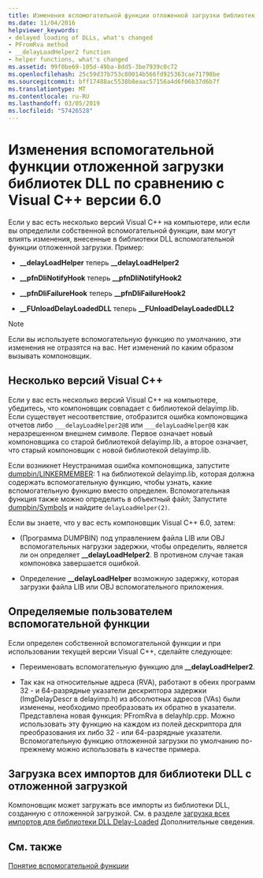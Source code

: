 ```yaml
---
title: Изменения вспомогательной функции отложенной загрузки библиотек DLL по сравнению с Visual C++ версии 6.0
ms.date: 11/04/2016
helpviewer_keywords:
- delayed loading of DLLs, what's changed
- PFromRva method
- __delayLoadHelper2 function
- helper functions, what's changed
ms.assetid: 99f0be69-105d-49ba-8dd5-3be7939c0c72
ms.openlocfilehash: 25c59d37b753c80014b566fd925363cae71798be
ms.sourcegitcommit: bff17488ac5538b8eaac57156a4d6f06b37d6b7f
ms.translationtype: MT
ms.contentlocale: ru-RU
ms.lasthandoff: 03/05/2019
ms.locfileid: "57426528"
---
```

# <a name="changes-in-the-dll-delayed-loading-helper-function-since-visual-c-60"></a>Изменения вспомогательной функции отложенной загрузки библиотек DLL по сравнению с Visual C++ версии 6.0

Если у вас есть несколько версий Visual C++ на компьютере, или если вы определили собственной вспомогательной функции, вам могут влиять изменения, внесенные в библиотеки DLL вспомогательной функции отложенной загрузки. Пример:

- **__delayLoadHelper** теперь **__delayLoadHelper2**

- **__pfnDliNotifyHook** теперь **__pfnDliNotifyHook2**

- **__pfnDliFailureHook** теперь **__pfnDliFailureHook2**

- **__FUnloadDelayLoadedDLL** теперь **__FUnloadDelayLoadedDLL2**

> [!NOTE]
>  Если вы используете вспомогательную функцию по умолчанию, эти изменения не отразятся на вас. Нет изменений по каким образом вызывать компоновщик.

## <a name="multiple-versions-of-visual-c"></a>Несколько версий Visual C++

Если у вас есть несколько версий Visual C++ на компьютере, убедитесь, что компоновщик совпадает с библиотекой delayimp.lib. Если существует несоответствие, отобразится ошибка компоновщика отчетов либо `___delayLoadHelper2@8` или `___delayLoadHelper@8` как неразрешенном внешнем символе. Первое означает новый компоновщика со старой библиотекой delayimp.lib, а второе означает, что старый компоновщик с новой библиотекой delayimp.lib.

Если возникнет Неустранимая ошибка компоновщика, запустите [dumpbin/LINKERMEMBER](../../build/reference/linkermember.md): 1 на библиотекой delayimp.lib, которая должна содержать вспомогательную функцию, чтобы узнать, какие вспомогательную функцию вместо определен. Вспомогательная функция также можно определить в объектный файл; Запустите [dumpbin/Symbols](../../build/reference/symbols.md) и найдите `delayLoadHelper(2)`.

Если вы знаете, что у вас есть компоновщик Visual C++ 6.0, затем:

- (Программа DUMPBIN) под управлением файла LIB или OBJ вспомогательных нагрузки задержки, чтобы определить, является ли он определяет **__delayLoadHelper2**. В противном случае такая компоновка завершается ошибкой.

- Определение **__delayLoadHelper** возможную задержку, которая загрузки файла LIB или OBJ вспомогательного приложения.

## <a name="user-defined-helper-function"></a>Определяемые пользователем вспомогательной функции

Если определен собственной вспомогательной функции и при использовании текущей версии Visual C++, сделайте следующее:

- Переименовать вспомогательную функцию для **__delayLoadHelper2**.

- Так как на относительные адреса (RVA), работают в обеих программ 32 - и 64-разрядные указатели дескриптора задержки (ImgDelayDescr в delayimp.h) из абсолютных адресов (VAs) были изменены, необходимо преобразовать их обратно в указатели. Представлена новая функция: PFromRva в delayhlp.cpp. Можно использовать эту функцию на каждом из полей дескриптора для преобразования их либо 32 - или 64-разрядные указатели. Вспомогательную функцию отложенной загрузки по умолчанию по-прежнему можно использовать в качестве примера.

## <a name="load-all-imports-for-a-delay-loaded-dll"></a>Загрузка всех импортов для библиотеки DLL с отложенной загрузкой

Компоновщик может загружать все импорты из библиотеки DLL, созданную с отложенной загрузкой. См. в разделе [загрузка всех импортов для библиотеки DLL Delay-Loaded](../../build/reference/loading-all-imports-for-a-delay-loaded-dll.md) Дополнительные сведения.

## <a name="see-also"></a>См. также

[Понятие вспомогательной функции](understanding-the-helper-function.md)
